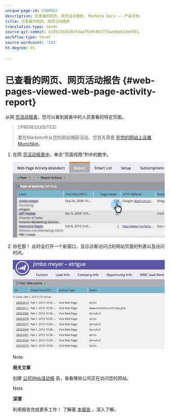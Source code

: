 ```yaml
---
unique-page-id: 2360052
description: 已查看的网页、网页活动报告- Marketo Docs —— 产品文档
title: 已查看的网页、网页活动报告
translation-type: tm+mt
source-git-commit: e149133a5383faaef5e9c9b7775ae36e633ed7b1
workflow-type: tm+mt
source-wordcount: '133'
ht-degree: 0%

---
```



# 已查看的网页、网页活动报告 {#web-pages-viewed-web-page-activity-report}

从网 [页活动报表](../../../../../product-docs/reporting/basic-reporting/report-types/web-page-activity-report.md)，您可以看到报表中的人员查看的特定页面。

>[!PREREQUISITES]
>
>要在Marketo中从您的网站捕获活动，您首先需要 [在您的网站上设置Munchkin](../../../../../product-docs/administration/additional-integrations/add-munchkin-tracking-code-to-your-website.md)。

1. 在网 [页活动报表中](../../../../../product-docs/reporting/basic-reporting/report-types/web-page-activity-report.md)，单击“页面视图”列中的数字。

   ![](assets/image2014-9-16-14-3a54-3a8.png)

1. 你在那！ 此时会打开一个新窗口，显示访客访问过的网站页面的列表以及访问时间。

   ![](assets/image2014-9-16-14-3a54-3a12.png)

   >[!NOTE]
   >
   >**相关文章**
   >
   >
   >创建 [公司Web活动报](../../../../../product-docs/reporting/basic-reporting/report-types/company-web-activity-report.md) 告，查看哪些公司正在访问您的网站。

   >[!NOTE]
   >
   >**深潜**
   >
   >
   >利用报告完成更多工作！ 了解基 [本报告](http://docs.marketo.com/display/docs/basic+reporting) ，深入了解。

